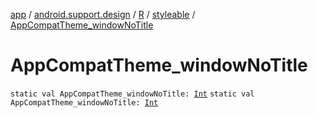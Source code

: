 [app](../../../index.md) / [android.support.design](../../index.md) / [R](../index.md) / [styleable](index.md) / [AppCompatTheme_windowNoTitle](.)

# AppCompatTheme_windowNoTitle

`static val AppCompatTheme_windowNoTitle: `[`Int`](https://kotlinlang.org/api/latest/jvm/stdlib/kotlin/-int/index.html)
`static val AppCompatTheme_windowNoTitle: `[`Int`](https://kotlinlang.org/api/latest/jvm/stdlib/kotlin/-int/index.html)
